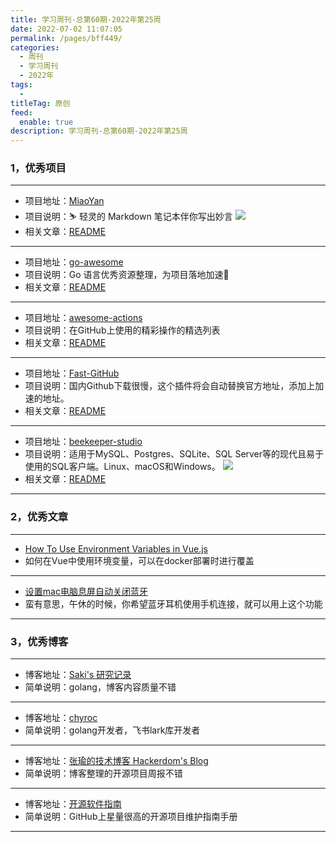 ```yaml
---
title: 学习周刊-总第60期-2022年第25周
date: 2022-07-02 11:07:05
permalink: /pages/bff449/
categories:
  - 周刊
  - 学习周刊
  - 2022年
tags:
  -
titleTag: 原创
feed:
  enable: true
description: 学习周刊-总第60期-2022年第25周
---
```



### 1，优秀项目

---
- 项目地址：[MiaoYan](https://github.com/tw93/MiaoYan)
- 项目说明：⛷ 轻灵的 Markdown 笔记本伴你写出妙言
  ![](http://t.eryajf.net/imgs/2022/06/91cf6ffd9f4daa1d.gif)
- 相关文章：[README](https://github.com/tw93/MiaoYan#readme)
---
- 项目地址：[go-awesome](https://github.com/shockerli/go-awesome)
- 项目说明：Go 语言优秀资源整理，为项目落地加速🏃
- 相关文章：[README](https://github.com/shockerli/go-awesome#readme)
---
- 项目地址：[awesome-actions](https://github.com/sdras/awesome-actions)
- 项目说明：在GitHub上使用的精彩操作的精选列表
- 相关文章：[README](https://github.com/sdras/awesome-actions#readme)
---
- 项目地址：[Fast-GitHub](https://github.com/fhefh2015/Fast-GitHub)
- 项目说明：国内Github下载很慢，这个插件将会自动替换官方地址，添加上加速的地址。
- 相关文章：[README](https://github.com/fhefh2015/Fast-GitHub#readme)
---
- 项目地址：[beekeeper-studio](https://github.com/beekeeper-studio/beekeeper-studio)
- 项目说明：适用于MySQL、Postgres、SQLite、SQL Server等的现代且易于使用的SQL客户端。Linux、macOS和Windows。
  ![](http://t.eryajf.net/imgs/2022/06/c01a8c8efe23b9df.jpg)
- 相关文章：[README](https://github.com/beekeeper-studio/beekeeper-studio/#readme)
---

### 2，优秀文章

---
- [How To Use Environment Variables in Vue.js](https://www.digitalocean.com/community/tutorials/vuejs-working-with-environment-variables)
- 如何在Vue中使用环境变量，可以在docker部署时进行覆盖
---
- [设置mac电脑息屏自动关闭蓝牙](http://www.iwtt.xyz/articles/2021/12/09/1639059965513.html)
- 蛮有意思，午休的时候，你希望蓝牙耳机使用手机连接，就可以用上这个功能
---

### 3，优秀博客

---
- 博客地址：[Saki's 研究记录](https://sakishum.com/)
- 简单说明：golang，博客内容质量不错
---
- 博客地址：[chyroc](https://blog.chyroc.cn/)
- 简单说明：golang开发者，飞书lark库开发者
---
- 博客地址：[张瑜的技术博客 Hackerdom's Blog](https://koolhaas.top/)
- 简单说明：博客整理的开源项目周报不错
---
- 博客地址：[开源软件指南](https://opensource.guide/zh-hans/)
- 简单说明：GitHub上星量很高的开源项目维护指南手册
---
